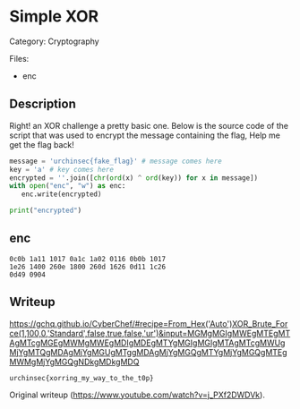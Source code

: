 # Simple XOR

Category: Cryptography

Files:  
- enc

## Description

Right! an XOR challenge a pretty basic one. Below is the source code of the
script that was used to encrypt the message containing the flag, Help me get
the flag back!

```python  
message = 'urchinsec{fake_flag}' # message comes here  
key = 'a' # key comes here  
encrypted = ''.join([chr(ord(x) ^ ord(key)) for x in message])  
with open("enc", "w") as enc:  
   enc.write(encrypted)

print("encrypted")  
```

## enc  
	0c0b 1a11 1017 0a1c 1a02 0116 0b0b 1017  
	1e26 1400 260e 1800 260d 1626 0d11 1c26  
	0d49 0904 

## Writeup  
https://gchq.github.io/CyberChef/#recipe=From_Hex('Auto')XOR_Brute_Force(1,100,0,'Standard',false,true,false,'ur')&input=MGMgMGIgMWEgMTEgMTAgMTcgMGEgMWMgMWEgMDIgMDEgMTYgMGIgMGIgMTAgMTcgMWUgMjYgMTQgMDAgMjYgMGUgMTggMDAgMjYgMGQgMTYgMjYgMGQgMTEgMWMgMjYgMGQgNDkgMDkgMDQ

	urchinsec{xorring_my_way_to_the_t0p}

Original writeup (https://www.youtube.com/watch?v=j_PXf2DWDVk).